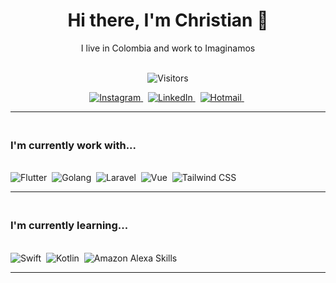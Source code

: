 <h1 align="center">
  Hi there, I'm Christian 👋
</h1>

<p align="center">
  I live in Colombia and work to Imaginamos
</p>

<p align="center">
  <br>
  <img 
    src="https://komarev.com/ghpvc/?username=criistian14&style=flat-square&label=visitors"
    alt="Visitors"
  />
</p>

<p align="center">
  <a href="https://www.instagram.com/christianbetancourt4/" target="_blank">
    <img
      src="https://img.shields.io/badge/Instagram-color?style=for-the-badge&logo=Instagram&color=%23E4405F&logoColor=white"
      alt="Instagram"
    />
  </a>&nbsp;
  <a href="https://www.linkedin.com/in/christian-camilo-b-279894104/" target="_blank">
    <img
      src="https://img.shields.io/badge/LinkedIn-color?style=for-the-badge&logo=LinkedIn&color=%230077B5&logoColor=white"
      alt="LinkedIn"
    />
  </a>&nbsp;
  <a href="mailto:criistian-15@hotmail.com" target="_blank">
    <img
      src="https://img.shields.io/badge/Mail-color?style=for-the-badge&logo=Microsoft%20Outlook&color=%230078D4&logoColor=white"
      alt="Hotmail"
    />
  </a>&nbsp;
</p>

---

<h3>
  <br>
  I'm currently work with...
</h3>

<p>
  <br>
  <img
    src="https://img.shields.io/badge/Flutter-%2302569B?style=for-the-badge&logo=Flutter&logoColor=white"
    alt="Flutter"
  />&nbsp;
  <img
    src="https://img.shields.io/badge/Golang-%2300ADD8?style=for-the-badge&logo=Go&logoColor=white"
    alt="Golang"
  />&nbsp;
  <img
    src="https://img.shields.io/badge/Laravel-%23FF2D20?style=for-the-badge&logo=Laravel&logoColor=white"
    alt="Laravel"
  />&nbsp;
  <img
    src="https://img.shields.io/badge/Vue-%234FC08D?style=for-the-badge&logo=Vue.js&logoColor=white"
    alt="Vue"
  />&nbsp;
  <img
    src="https://img.shields.io/badge/Tailwind-%2338B2AC?style=for-the-badge&logo=Tailwind%20CSS&logoColor=white"
    alt="Tailwind CSS"
  />&nbsp;
</p>

---

<h3>
  <br>
  I'm currently learning...

  <br>
</h3>

<p>
  <br>
  <img
    src="https://img.shields.io/badge/Swift-%23FA7343?style=for-the-badge&logo=Swift&logoColor=white"
    alt="Swift"
  />&nbsp;
  <img
    src="https://img.shields.io/badge/Kotlin-%230095D5?style=for-the-badge&logo=Kotlin&logoColor=white"
    alt="Kotlin"
  />&nbsp;
  <img
    src="https://img.shields.io/badge/Alexa Skills-%2300CAFF?style=for-the-badge&logo=Amazon%20Alexa&logoColor=white"
    alt="Amazon Alexa Skills"
  />&nbsp;
</p>


---
